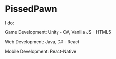 # PissedPawn
I do:

Game Development: Unity - C#, Vanilla JS - HTML5

Web Development: Java, C# - React

Mobile Development: React-Native

